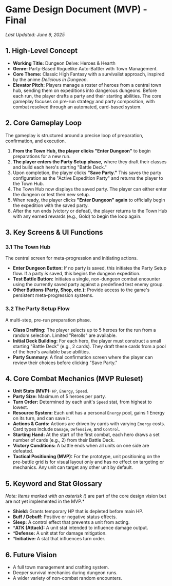 # Game Design Document (MVP) - Final
*Last Updated: June 9, 2025*

## 1. High-Level Concept

* **Working Title:** Dungeon Delve: Heroes & Hearth
* **Genre:** Party-Based Roguelike Auto-Battler with Town Management.
* **Core Theme:** Classic High Fantasy with a survivalist approach, inspired by the anime *Delicious in Dungeon*.
* **Elevator Pitch:** Players manage a roster of heroes from a central town hub, sending them on expeditions into dangerous dungeons. Before each run, the player drafts a party and their starting abilities. The core gameplay focuses on pre-run strategy and party composition, with combat resolved through an automated, card-based system.

## 2. Core Gameplay Loop

The gameplay is structured around a precise loop of preparation, confirmation, and execution.

1.  **From the Town Hub, the player clicks "Enter Dungeon"** to begin preparations for a new run.
2.  **The player enters the Party Setup phase,** where they draft their classes and build each hero's starting "Battle Deck."
3.  Upon completion, the player clicks **"Save Party."** This saves the party configuration as the "Active Expedition Party" and returns the player to the Town Hub.
4.  The Town Hub now displays the saved party. The player can either enter the dungeon or test their new setup.
5.  When ready, the player clicks **"Enter Dungeon" again** to officially begin the expedition with the saved party.
6.  After the run ends (victory or defeat), the player returns to the Town Hub with any earned rewards (e.g., Gold) to begin the loop again.

## 3. Key Screens & UI Functions

### 3.1 The Town Hub
The central screen for meta-progression and initiating actions.
* **Enter Dungeon Button:** If no party is saved, this initiates the Party Setup flow. If a party *is* saved, this begins the dungeon expedition.
* **Test Battle Button:** Initiates a single, non-dungeon combat encounter using the currently saved party against a predefined test enemy group.
* **Other Buttons (Party, Shop, etc.):** Provide access to the game's persistent meta-progression systems.

### 3.2 The Party Setup Flow
A multi-step, pre-run preparation phase.
* **Class Drafting:** The player selects up to 5 heroes for the run from a random selection. Limited "Rerolls" are available.
* **Initial Deck Building:** For each hero, the player must construct a small starting "Battle Deck" (e.g., 2 cards). They draft these cards from a pool of the hero's available base abilities.
* **Party Summary:** A final confirmation screen where the player can review their choices before clicking "Save Party."

## 4. Core Combat Mechanics (MVP Ruleset)

* **Unit Stats (MVP):** `HP`, `Energy`, `Speed`.
* **Party Size:** Maximum of 5 heroes per party.
* **Turn Order:** Determined by each unit's `Speed` stat, from highest to lowest.
* **Resource System:** Each unit has a personal `Energy` pool, gains 1 Energy on its turn, and can save it.
* **Actions & Cards:** Actions are driven by cards with varying `Energy` costs. Card types include `Damage`, `Defensive`, and `Control`.
* **Starting Hand:** At the start of the first combat, each hero draws a set number of cards (e.g., 2) from their Battle Deck.
* **Victory Conditions:** A battle ends when all units on one side are defeated.
* **Tactical Positioning (MVP):** For the prototype, unit positioning on the pre-battle grid is for visual layout only and has no effect on targeting or mechanics. Any unit can target any other unit by default.

## 5. Keyword and Stat Glossary
*Note: Items marked with an asterisk (*) are part of the core design vision but are not yet implemented in the MVP.*

* **Shield:** Grants temporary HP that is depleted before main HP.
* **Buff / Debuff:** Positive or negative status effects.
* **Sleep:** A control effect that prevents a unit from acting.
* ***ATK (Attack):** A unit stat intended to influence damage output.
* ***Defense:** A unit stat for damage mitigation.
* ***Initiative:** A stat that influences turn order.

## 6. Future Vision
* A full town management and crafting system.
* Deeper survival mechanics during dungeon runs.
* A wider variety of non-combat random encounters.
